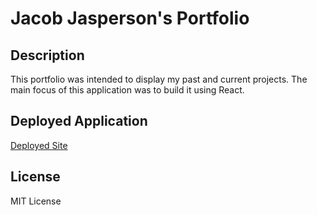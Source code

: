 # Jacob Jasperson's Portfolio

## Description
This portfolio was intended to display my past and current projects. The main focus of this application was to build it using React. 

## Deployed Application
[Deployed Site](https://jaspersonja.github.io/react-portfolio/)

## License
MIT License

